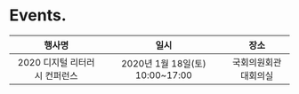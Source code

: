 # Events.

| 행사명 | 일시 | 장소 |
| :--------: | :--------: | :--------: |
| 2020 디지털 리터러시 컨퍼런스 | 2020년 1월 18일(토) 10:00~17:00 | 국회의원회관 대회의실 |
